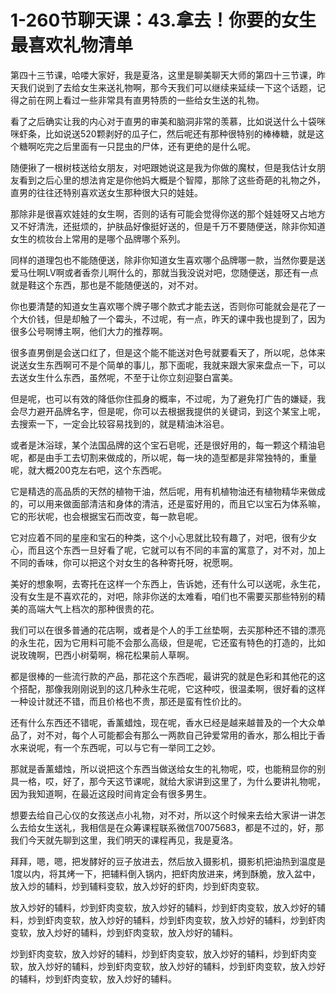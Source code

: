 # 1-260节聊天课：43.拿去！你要的女生最喜欢礼物清单

第四十三节课，哈喽大家好，我是夏洛，这里是聊美聊天大师的第四十三节课，昨天我们说到了去给女生来送礼物啊，那今天我们可以继续来延续一下这个话题，记得之前在网上看过一些非常具有直男特质的一些给女生送的礼物。

看了之后确实让我的内心对于直男的审美和脑洞非常的羡慕，比如说送什么十袋咪咪虾条，比如说送520颗剥好的瓜子仁，然后呢还有那种很特别的棒棒糖，就是这个糖啊吃完之后里面有一只昆虫的尸体，还有更绝的是什么呢。

随便揪了一根树枝送给女朋友，对吧跟她说这是我为你做的魔杖，但是我估计女朋友看到之后心里的想法肯定是你他妈大概是个智障，那除了这些奇葩的礼物之外，直男的往往还特别喜欢送女生那种很大只的娃娃。

那除非是很喜欢娃娃的女生啊，否则的话有可能会觉得你送的那个娃娃呀又占地方又不好清洗，还挺烦的，护肤品好像挺好送的，但是千万不要随便送，除非你知道女生的梳妆台上常用的是哪个品牌哪个系列。

同样的道理包也不能随便送，除非你知道女生喜欢哪个品牌哪一款，当然你要是送爱马仕啊LV啊或者香奈儿啊什么的，那就当我没说对吧，您随便送，那还有一点就是鞋这个东西，那也是不能随便送的，对不对。

你也要清楚的知道女生喜欢哪个牌子哪个款式才能去送，否则你可能就会是花了一个大价钱，但是却触了一个霉头，不过呢，有一点，昨天的课中我也提到了，因为很多公号啊博主啊，他们大力的推荐啊。

很多直男倒是会送口红了，但是这个能不能送对色号就要看天了，所以呢，总体来说送女生东西啊可不是个简单的事儿，那下面呢，我就来跟大家来盘点一下，可以去送女生什么东西，虽然呢，不至于让你立刻迎娶白富美。

但是呢，也可以有效的降低你住孤身的概率，不过呢，为了避免打广告的嫌疑，我会尽力避开品牌名字，但是呢，你可以去根据我提供的关键词，到这个某宝上呢，去搜索一下，一定会比较容易找到的，就是精油沐浴皂。

或者是沐浴球，某个法国品牌的这个宝石皂呢，还是很好用的，每一颗这个精油皂呢，都是由手工去切割来做成的，所以呢，每一块的造型都是非常独特的，重量呢，就大概200克左右吧，这个东西呢。

它是精选的高品质的天然的植物干油，然后呢，用有机植物油还有植物精华来做成的，可以用来做面部清洁和身体的清洁，还是蛮好用的，而且它以宝石为体系嘛，它的形状呢，也会根据宝石而改变，每一款皂呢。

它对应着不同的星座和宝石的种类，这个小心思就比较有趣了，对吧，很有少女心，而且这个东西一旦好看了呢，它就可以有不同的丰富的寓意了，对不对，加上不同的香味，你可以把这个对女生的各种寄托呀，祝愿啊。

美好的想象啊，去寄托在这样一个东西上，告诉她，还有什么可以送呢，永生花，没有女生是不喜欢花的，对吧，除非你送的太难看，咱们也不需要买那些特别的精美的高端大气上档次的那种很贵的花。

我们可以在很多普通的花店啊，或者是个人的手工丝垫啊，去买那种还不错的漂亮的永生花，因为它用料可能不会那么高级，但是呢，它还蛮有特色的打造的，比如说玫瑰啊，巴西小树菊啊，棉花松果前人草啊。

都是很棒的一些流行款的产品，那花这个东西呢，最讲究的就是色彩和其他花的这个搭配，那像我刚刚说到的这几种永生花呢，它这种哎，很温柔啊，很好看的这样一种设计就还不错，而且价格也不贵，那还是蛮有性价比的。

还有什么东西还不错呢，香薰蜡烛，现在呢，香水已经是越来越普及的一个大众单品了，对不对，每个人可能都会有那么一两款自己钟爱常用的香水，那么相比于香水来说呢，有一个东西呢，可以与它有一举同工之妙。

那就是香薰蜡烛，所以说把这个东西当做送给女生的礼物呢，哎，也能稍显你的别具一格，哎，好了，那今天这节课呢，就给大家讲到这里了，为什么要讲礼物呢，因为我知道啊，在最近这段时间肯定会有很多男生。

想要去给自己心仪的女孩送点小礼物，对不对，所以这个时候来去给大家讲一讲怎么去给女生送礼，我相信是在众筹课程联系微信70075683，都是不过的，好，那我们今天就先聊到这里，我们明天的课程再见，我是夏洛。

拜拜，嗯，嗯，把发酵好的豆子放进去，然后放入摄影机，摄影机把油热到温度是1度以内，将其烤一下，把辅料倒入锅内，把虾肉放进来，烤到酥脆，放入盆中，放入炒的辅料，炒到辅料变软，放入炒好的虾肉，炒到虾肉变软。

放入炒好的辅料，炒到虾肉变软，放入炒好的辅料，炒到虾肉变软，放入炒好的辅料，炒到虾肉变软，放入炒好的辅料，炒到虾肉变软，放入炒好的辅料，炒到虾肉变软，放入炒好的辅料，炒到虾肉变软，放入炒好的辅料。

炒到虾肉变软，放入炒好的辅料，炒到虾肉变软，放入炒好的辅料，炒到虾肉变软，放入炒好的辅料，炒到虾肉变软，放入炒好的辅料，炒到虾肉变软，放入炒好的辅料，炒到虾肉变软，放入炒好的辅料。

